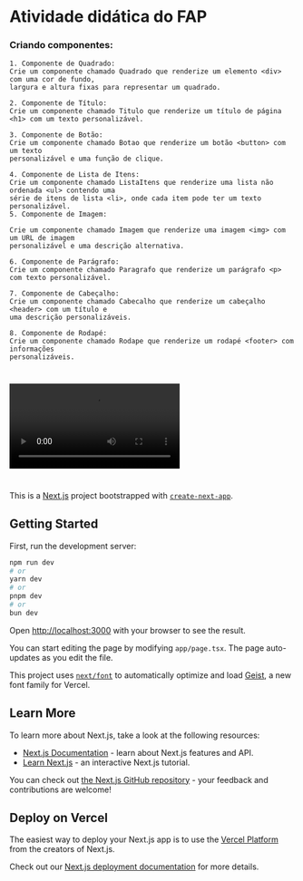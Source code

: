 # Atividade didática do FAP

### Criando componentes:

```
1. Componente de Quadrado:
Crie um componente chamado Quadrado que renderize um elemento <div> com uma cor de fundo,
largura e altura fixas para representar um quadrado.

2. Componente de Título:
Crie um componente chamado Titulo que renderize um título de página <h1> com um texto personalizável.

3. Componente de Botão:
Crie um componente chamado Botao que renderize um botão <button> com um texto
personalizável e uma função de clique.

4. Componente de Lista de Itens:
Crie um componente chamado ListaItens que renderize uma lista não ordenada <ul> contendo uma
série de itens de lista <li>, onde cada item pode ter um texto personalizável.
5. Componente de Imagem:

Crie um componente chamado Imagem que renderize uma imagem <img> com um URL de imagem
personalizável e uma descrição alternativa.

6. Componente de Parágrafo:
Crie um componente chamado Paragrafo que renderize um parágrafo <p> com texto personalizável.

7. Componente de Cabeçalho:
Crie um componente chamado Cabecalho que renderize um cabeçalho <header> com um título e
uma descrição personalizáveis.

8. Componente de Rodapé:
Crie um componente chamado Rodape que renderize um rodapé <footer> com informações
personalizáveis.
```

#

<video controls src="./src/app/assets/blob.mp4" type="video/mp4"></video>

#


This is a [Next.js](https://nextjs.org) project bootstrapped with [`create-next-app`](https://nextjs.org/docs/app/api-reference/cli/create-next-app).

## Getting Started

First, run the development server:

```bash
npm run dev
# or
yarn dev
# or
pnpm dev
# or
bun dev
```

Open [http://localhost:3000](http://localhost:3000) with your browser to see the result.

You can start editing the page by modifying `app/page.tsx`. The page auto-updates as you edit the file.

This project uses [`next/font`](https://nextjs.org/docs/app/building-your-application/optimizing/fonts) to automatically optimize and load [Geist](https://vercel.com/font), a new font family for Vercel.

## Learn More

To learn more about Next.js, take a look at the following resources:

- [Next.js Documentation](https://nextjs.org/docs) - learn about Next.js features and API.
- [Learn Next.js](https://nextjs.org/learn) - an interactive Next.js tutorial.

You can check out [the Next.js GitHub repository](https://github.com/vercel/next.js) - your feedback and contributions are welcome!

## Deploy on Vercel

The easiest way to deploy your Next.js app is to use the [Vercel Platform](https://vercel.com/new?utm_medium=default-template&filter=next.js&utm_source=create-next-app&utm_campaign=create-next-app-readme) from the creators of Next.js.

Check out our [Next.js deployment documentation](https://nextjs.org/docs/app/building-your-application/deploying) for more details.

